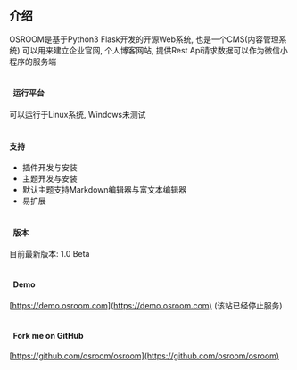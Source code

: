 ## 介绍

OSROOM是基于Python3 Flask开发的开源Web系统, 也是一个CMS(内容管理系统)
可以用来建立企业官网, 个人博客网站, 提供Rest Api请求数据可以作为微信小程序的服务端
<br/><br/>
#### &nbsp;&nbsp;运行平台
可以运行于Linux系统, Windows未测试
<br/><br/>
#### 支持
- 插件开发与安装
- 主题开发与安装
- 默认主题支持Markdown编辑器与富文本编辑器
- 易扩展
<br/><br/>
#### &nbsp;&nbsp;版本
目前最新版本: 1.0 Beta
<br/><br/>
#### &nbsp;&nbsp;Demo
[https://demo.osroom.com](https://demo.osroom.com) (该站已经停止服务)
<br/><br/>
#### &nbsp;&nbsp;Fork me on GitHub
[https://github.com/osroom/osroom](https://github.com/osroom/osroom)
